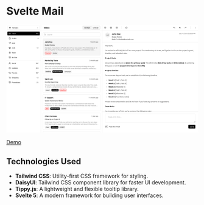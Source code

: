 # Svelte Mail

[![Screenshot](static/screenshot.png?raw=true "Screenshot")](https://svelte-mail-bice.vercel.app/)

[Demo](https://svelte-mail-bice.vercel.app/)



## Technologies Used

- **Tailwind CSS**: Utility-first CSS framework for styling.
- **DaisyUI**: Tailwind CSS component library for faster UI development.
- **Tippy.js**: A lightweight and flexible tooltip library.
- **Svelte 5**: A modern framework for building user interfaces.

